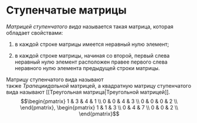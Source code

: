 # Ступенчатые матрицы
_Матрицей ступенчатого вида_ называется такая матрица, которая обладает свойствами:

1) в каждой строке матрицы имеется неравный нулю элемент;

2) в каждой строке матрицы, начиная со второй, первый слева неравный нулю элемент расположен правее первого слева неравного нулю элемента предыдущей строки матрицы.

Матрицу ступенчатого вида называют также _Трапециидальной_ матрицей, а квадратную матрицу ступенчатого вида называют [[Треугольная матрица|Треугольной матрицей]].
$$\begin{pmatrix}
1 & 3 & 4 & 1 \\
0 & 0 & 4 & 3 \\
0 & 0 & 0 & 2 \\
\end{pmatrix},
\begin{pmatrix}
1 & 1 & 3 \\
0 & 4 & 7 \\
0 & 0 & 2 \\
\end{pmatrix}$$